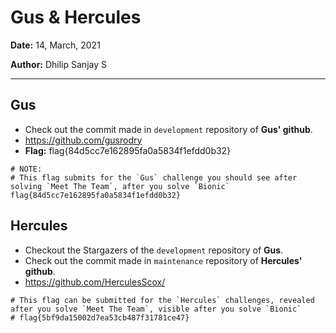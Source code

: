 # Gus & Hercules

**Date:** 14, March, 2021

**Author:** Dhilip Sanjay S

---

## Gus
- Check out the commit made in `development` repository of **Gus' github**.
- https://github.com/gusrodry
- **Flag:** flag{84d5cc7e162895fa0a5834f1efdd0b32}

```
# NOTE:
# This flag submits for the `Gus` challenge you should see after solving `Meet The Team`, after you solve `Bionic`
flag{84d5cc7e162895fa0a5834f1efdd0b32}

```
## Hercules
- Checkout the Stargazers of the `development` repository of **Gus**.
- Check out the commit made in `maintenance` repository of **Hercules' github**.
- https://github.com/HerculesScox/

```
# This flag can be submitted for the `Hercules` challenges, revealed after you solve `Meet The Team`, visible after you solve `Bionic`
# flag{5bf9da15002d7ea53cb487f31781ce47}
```
